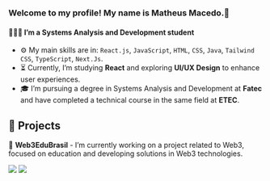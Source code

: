 ### Welcome to my profile! My name is Matheus Macedo.👋

#### 👨🏽‍💻 I’m a Systems Analysis and Development student

- ⚙️ My main skills are in: `React.js`, `JavaScript`, `HTML`, `CSS`, `Java`, `Tailwind CSS`, `TypeScript`, `Next.Js`.
- ⏳ Currently, I’m studying **React** and exploring **UI/UX Design** to enhance user experiences.
- 🎓 I’m pursuing a degree in Systems Analysis and Development at **Fatec** and have completed a technical course in the same field at **ETEC**.

## 📌 Projects

🔗 **Web3EduBrasil** - I’m currently working on a project related to Web3, focused on education and developing solutions in Web3 technologies.

          
<div> 
  <a href="https://www.linkedin.com/in/matheus-macedo-697591207/" target="_blank"><img src="https://img.shields.io/badge/-LinkedIn-%230077B5?style=for-the-badge&logo=linkedin&logoColor=white" target="_blank"></a> 
   <a href = "mailto:mtmacedo17@gmail.com"><img src="https://img.shields.io/badge/-Gmail-%23333?style=for-the-badge&logo=gmail&logoColor=white" target="_blank"></a>
</div>
   
